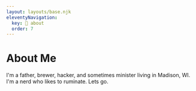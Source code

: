 ```yaml
---
layout: layouts/base.njk
eleventyNavigation:
  key: 🧍 about
  order: 7
---
```

# About Me

I'm a father, brewer, hacker, and sometimes minister living in Madison, WI. I'm a nerd who likes to ruminate. Lets go.
